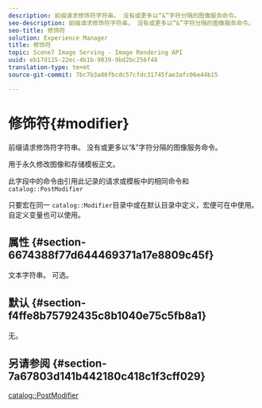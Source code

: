 ```yaml
---
description: 前缀请求修饰符字符串。 没有或更多以“&”字符分隔的图像服务命令。
seo-description: 前缀请求修饰符字符串。 没有或更多以“&”字符分隔的图像服务命令。
seo-title: 修饰符
solution: Experience Manager
title: 修饰符
topic: Scene7 Image Serving - Image Rendering API
uuid: eb17d115-22ec-4b1b-9039-9bd2bc256f48
translation-type: tm+mt
source-git-commit: 7bc7b3a86fbcdc57cfdc31745fae3afc06e44b15

---
```



# 修饰符{#modifier}

前缀请求修饰符字符串。 没有或更多以“&amp;”字符分隔的图像服务命令。

用于永久修改图像和存储模板正文。

此字段中的命令由引用此记录的请求或模板中的相同命令和 `catalog::PostModifier`

只要宏在同一 `catalog::Modifier`目录中或在默认目录中定义，宏便可在中使用。 自定义变量也可以使用。

## 属性 {#section-6674388f77d644469371a17e8809c45f}

文本字符串。 可选。

## 默认 {#section-f4ffe8b75792435c8b1040e75c5fb8a1}

无。

## 另请参阅 {#section-7a67803d141b442180c418c1f3cff029}

[catalog::PostModifier](../../../../../../is-api/image-catalog/image-serving-api-ref/c-image-catalog-reference/c-image-svg-data-reference/c-image-data-reference/r-postmodifier-cat.md#reference-4bc3738a812b4e7c8a180e27bfbd770b)
